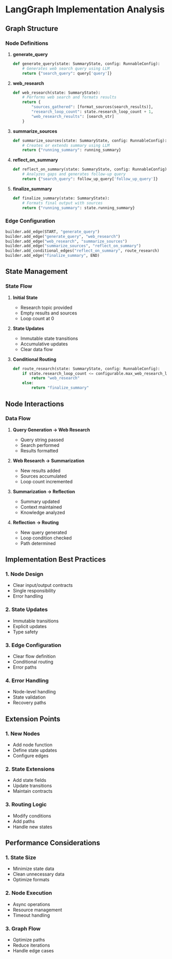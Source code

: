 # LangGraph Implementation Analysis

## Graph Structure

### Node Definitions
1. **generate_query**
   ```python
   def generate_query(state: SummaryState, config: RunnableConfig):
       # Generates web search query using LLM
       return {"search_query": query['query']}
   ```

2. **web_research**
   ```python
   def web_research(state: SummaryState):
       # Performs web search and formats results
       return {
           "sources_gathered": [format_sources(search_results)],
           "research_loop_count": state.research_loop_count + 1,
           "web_research_results": [search_str]
       }
   ```

3. **summarize_sources**
   ```python
   def summarize_sources(state: SummaryState, config: RunnableConfig):
       # Creates or extends summary using LLM
       return {"running_summary": running_summary}
   ```

4. **reflect_on_summary**
   ```python
   def reflect_on_summary(state: SummaryState, config: RunnableConfig):
       # Analyzes gaps and generates follow-up query
       return {"search_query": follow_up_query['follow_up_query']}
   ```

5. **finalize_summary**
   ```python
   def finalize_summary(state: SummaryState):
       # Formats final output with sources
       return {"running_summary": state.running_summary}
   ```

### Edge Configuration
```python
builder.add_edge(START, "generate_query")
builder.add_edge("generate_query", "web_research")
builder.add_edge("web_research", "summarize_sources")
builder.add_edge("summarize_sources", "reflect_on_summary")
builder.add_conditional_edges("reflect_on_summary", route_research)
builder.add_edge("finalize_summary", END)
```

## State Management

### State Flow
1. **Initial State**
   - Research topic provided
   - Empty results and sources
   - Loop count at 0

2. **State Updates**
   - Immutable state transitions
   - Accumulative updates
   - Clear data flow

3. **Conditional Routing**
   ```python
   def route_research(state: SummaryState, config: RunnableConfig):
       if state.research_loop_count <= configurable.max_web_research_loops:
           return "web_research"
       else:
           return "finalize_summary"
   ```

## Node Interactions

### Data Flow
1. **Query Generation → Web Research**
   - Query string passed
   - Search performed
   - Results formatted

2. **Web Research → Summarization**
   - New results added
   - Sources accumulated
   - Loop count incremented

3. **Summarization → Reflection**
   - Summary updated
   - Context maintained
   - Knowledge analyzed

4. **Reflection → Routing**
   - New query generated
   - Loop condition checked
   - Path determined

## Implementation Best Practices

### 1. Node Design
- Clear input/output contracts
- Single responsibility
- Error handling

### 2. State Updates
- Immutable transitions
- Explicit updates
- Type safety

### 3. Edge Configuration
- Clear flow definition
- Conditional routing
- Error paths

### 4. Error Handling
- Node-level handling
- State validation
- Recovery paths

## Extension Points

### 1. New Nodes
- Add node function
- Define state updates
- Configure edges

### 2. State Extensions
- Add state fields
- Update transitions
- Maintain contracts

### 3. Routing Logic
- Modify conditions
- Add paths
- Handle new states

## Performance Considerations

### 1. State Size
- Minimize state data
- Clean unnecessary data
- Optimize formats

### 2. Node Execution
- Async operations
- Resource management
- Timeout handling

### 3. Graph Flow
- Optimize paths
- Reduce iterations
- Handle edge cases

